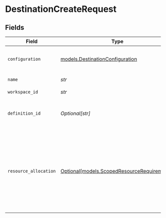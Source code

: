 # DestinationCreateRequest


## Fields

| Field                                                                                                                                                                                                                                                                                                                                                | Type                                                                                                                                                                                                                                                                                                                                                 | Required                                                                                                                                                                                                                                                                                                                                             | Description                                                                                                                                                                                                                                                                                                                                          | Example                                                                                                                                                                                                                                                                                                                                              |
| ---------------------------------------------------------------------------------------------------------------------------------------------------------------------------------------------------------------------------------------------------------------------------------------------------------------------------------------------------- | ---------------------------------------------------------------------------------------------------------------------------------------------------------------------------------------------------------------------------------------------------------------------------------------------------------------------------------------------------- | ---------------------------------------------------------------------------------------------------------------------------------------------------------------------------------------------------------------------------------------------------------------------------------------------------------------------------------------------------- | ---------------------------------------------------------------------------------------------------------------------------------------------------------------------------------------------------------------------------------------------------------------------------------------------------------------------------------------------------- | ---------------------------------------------------------------------------------------------------------------------------------------------------------------------------------------------------------------------------------------------------------------------------------------------------------------------------------------------------- |
| `configuration`                                                                                                                                                                                                                                                                                                                                      | [models.DestinationConfiguration](../models/destinationconfiguration.md)                                                                                                                                                                                                                                                                             | :heavy_check_mark:                                                                                                                                                                                                                                                                                                                                   | The values required to configure the destination.                                                                                                                                                                                                                                                                                                    | {<br/>"user": "charles"<br/>}                                                                                                                                                                                                                                                                                                                        |
| `name`                                                                                                                                                                                                                                                                                                                                               | *str*                                                                                                                                                                                                                                                                                                                                                | :heavy_check_mark:                                                                                                                                                                                                                                                                                                                                   | Name of the destination e.g. dev-mysql-instance.                                                                                                                                                                                                                                                                                                     |                                                                                                                                                                                                                                                                                                                                                      |
| `workspace_id`                                                                                                                                                                                                                                                                                                                                       | *str*                                                                                                                                                                                                                                                                                                                                                | :heavy_check_mark:                                                                                                                                                                                                                                                                                                                                   | N/A                                                                                                                                                                                                                                                                                                                                                  |                                                                                                                                                                                                                                                                                                                                                      |
| `definition_id`                                                                                                                                                                                                                                                                                                                                      | *Optional[str]*                                                                                                                                                                                                                                                                                                                                      | :heavy_minus_sign:                                                                                                                                                                                                                                                                                                                                   | The UUID of the connector definition. One of configuration.destinationType or definitionId must be provided.                                                                                                                                                                                                                                         |                                                                                                                                                                                                                                                                                                                                                      |
| `resource_allocation`                                                                                                                                                                                                                                                                                                                                | [Optional[models.ScopedResourceRequirements]](../models/scopedresourcerequirements.md)                                                                                                                                                                                                                                                               | :heavy_minus_sign:                                                                                                                                                                                                                                                                                                                                   | actor or actor definition specific resource requirements. if default is set, these are the requirements that should be set for ALL jobs run for this actor definition. it is overriden by the job type specific configurations. if not set, the platform will use defaults. these values will be overriden by configuration at the connection level. |                                                                                                                                                                                                                                                                                                                                                      |